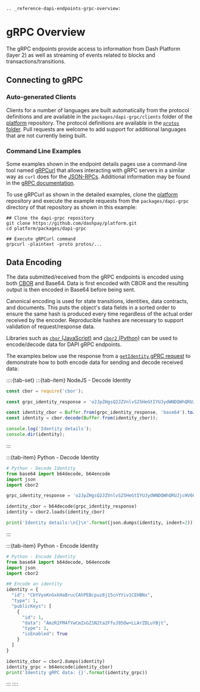 ```{eval-rst}
.. _reference-dapi-endpoints-grpc-overview:
```

# gRPC Overview

The gRPC endpoints provide access to information from Dash Platform (layer 2) as well as streaming of events related to blocks and transactions/transitions.

## Connecting to gRPC

### Auto-generated Clients

Clients for a number of languages are built automatically from the protocol definitions and are available in the `packages/dapi-grpc/clients` folder of the [platform](https://github.com/dashpay/platform/tree/master/packages/dapi-grpc/clients) repository. The protocol definitions are available in the [`protos` folder](https://github.com/dashpay/platform/tree/master/packages/dapi-grpc/protos). Pull requests are welcome to add support for additional languages that are not currently being built.

### Command Line Examples

Some examples shown in the endpoint details pages use a command-line tool named [gRPCurl](https://github.com/fullstorydev/grpcurl) that allows interacting with gRPC servers in a similar way as `curl` does for the [JSON-RPCs](../reference/dapi-endpoints-json-rpc-endpoints.md). Additional information may be found in the [gRPC documentation](https://grpc.io/docs/guides/).

To use gRPCurl as shown in the detailed examples, clone the [platform](https://github.com/dashpay/platform/) repository and execute the example requests from the `packages/dapi-grpc` directory of that repository as shown in this example:

```shell
## Clone the dapi-grpc repository
git clone https://github.com/dashpay/platform.git
cd platform/packages/dapi-grpc

## Execute gRPCurl command
grpcurl -plaintext -proto protos/...
```

## Data Encoding

The data submitted/received from the gRPC endpoints is encoded using both [CBOR](https://tools.ietf.org/html/rfc7049) and Base64. Data is first encoded with CBOR and the resulting output is then encoded in Base64 before being sent. 

Canonical encoding is used for state transitions, identities, data contracts, and documents. This puts the object's data fields in a sorted order to ensure the same hash is produced every time regardless of the actual order received by the encoder. Reproducible hashes are necessary to support validation of request/response data.

Libraries such as [`cbor` (JavaScript)](https://www.npmjs.com/package/cbor) and [`cbor2` (Python)](https://pypi.org/project/cbor2/) can be used to encode/decode data for DAPI gRPC endpoints.

The examples below use the response from a [`getIdentity` gPRC request](../reference/dapi-endpoints-platform-endpoints.md#getidentity) to demonstrate how to both encode data for sending and decode received data:

::::{tab-set}
:::{tab-item} NodeJS - Decode Identity
```javascript
const cbor = require('cbor');

const grpc_identity_response = 'o2JpZHgsQ2JZVnlvS25HeGtIYUJydWNDQWhQRUJjcHV6OGoxNWNuWVlpdjFDRUhCTnhkdHlwZQFqcHVibGljS2V5c4GkYmlkAWRkYXRheCxBbXpSMkZNNGZZd0NtWnhHWjFOMnRhMkZmdUo5NU93K0xMQXJaREx1WUJqdGR0eXBlAWlpc0VuYWJsZWT1'

const identity_cbor = Buffer.from(grpc_identity_response, 'base64').toJSON();
const identity = cbor.decode(Buffer.from(identity_cbor));

console.log('Identity details');
console.dir(identity);
```
:::

:::{tab-item} Python - Decode Identity
```python
# Python - Decode Identity
from base64 import b64decode, b64encode
import json
import cbor2

grpc_identity_response = 'o2JpZHgsQ2JZVnlvS25HeGtIYUJydWNDQWhQRUJjcHV6OGoxNWNuWVlpdjFDRUhCTnhkdHlwZQFqcHVibGljS2V5c4GkYmlkAWRkYXRheCxBbXpSMkZNNGZZd0NtWnhHWjFOMnRhMkZmdUo5NU93K0xMQXJaREx1WUJqdGR0eXBlAWlpc0VuYWJsZWT1'

identity_cbor = b64decode(grpc_identity_response)
identity = cbor2.loads(identity_cbor)

print('Identity details:\n{}\n'.format(json.dumps(identity, indent=2)))
```
:::

:::{tab-item} Python - Encode Identity
```python
# Python - Encode Identity
from base64 import b64decode, b64encode
import json
import cbor2

## Encode an identity
identity = {
  "id": "CbYVyoKnGxkHaBrucCAhPEBcpuz8j15cnYYiv1CEHBNx",  
  "type": 1,
  "publicKeys": [
    {
      "id": 1,
      "data": "AmzR2FM4fYwCmZxGZ1N2ta2FfuJ95Ow+LLArZDLuYBjt",
      "type": 1,
      "isEnabled": True
    }
  ]
}

identity_cbor = cbor2.dumps(identity)
identity_grpc = b64encode(identity_cbor)
print('Identity gRPC data: {}'.format(identity_grpc))
```
:::
::::
